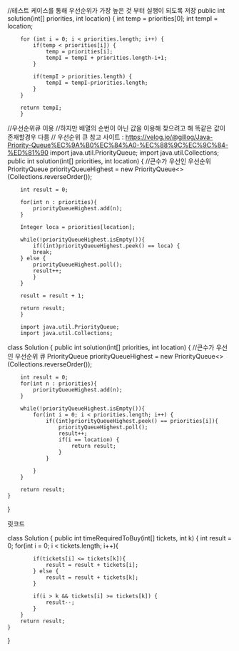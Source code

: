 
//테스트 케이스를 통해 우선순위가 가장 높은 것 부터 실행이 되도록 저장
public int solution(int[] priorities, int location) {
        int temp = priorities[0];
        int tempI = location;

        for (int i = 0; i < priorities.length; i++) {
            if(temp < priorities[i]) {
                temp = priorities[i];
                tempI = tempI + priorities.length-i+1;
            }

            if(tempI > priorities.length) {
                tempI = tempI-priorities.length;
            }
        }

        return tempI;
        }


//우선순위큐 이용
//하지만 배열의 순번이 아닌 값을 이용해 찾으려고 해 똑같은 값이 존재할경우 다름
// 우선순위 큐 참고 사이트 : https://velog.io/@gillog/Java-Priority-Queue%EC%9A%B0%EC%84%A0-%EC%88%9C%EC%9C%84-%ED%81%90
        import java.util.PriorityQueue;
        import java.util.Collections;
public int solution(int[] priorities, int location) {
        //큰수가 우선인 우선순위
        PriorityQueue<Integer> priorityQueueHighest = new PriorityQueue<>(Collections.reverseOrder());

        int result = 0;

        for(int n : priorities){
            priorityQueueHighest.add(n);
        }

        Integer loca = priorities[location];

        while(!priorityQueueHighest.isEmpty()){
            if((int)priorityQueueHighest.peek() == loca) {
            break;
        } else {
            priorityQueueHighest.poll();
            result++;
            }
        }

        result = result + 1;

        return result;
        }

        import java.util.PriorityQueue;
        import java.util.Collections;
class Solution {
    public int solution(int[] priorities, int location) {
        //큰수가 우선인 우선순위 큐
        PriorityQueue<Integer> priorityQueueHighest = new PriorityQueue<>(Collections.reverseOrder());

        int result = 0;
        for(int n : priorities){
            priorityQueueHighest.add(n);
        }

        while(!priorityQueueHighest.isEmpty()){
            for(int i = 0; i < priorities.length; i++) {
                if((int)priorityQueueHighest.peek() == priorities[i]){
                    priorityQueueHighest.poll();
                    result++;
                    if(i == location) {
                        return result;
                    }
                }

            }
        }

        return result;
    }
}








릿코드

class Solution {
    public int timeRequiredToBuy(int[] tickets, int k) {
        int result = 0;
        for(int i = 0; i < tickets.length; i++){

            if(tickets[i] <= tickets[k]){
                result = result + tickets[i];
            } else {
                result = result + tickets[k];
            }

            if(i > k && tickets[i] >= tickets[k]) {
                result--;
            }
        }
        return result;
    }
}
